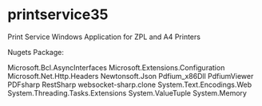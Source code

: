 # printservice35
 Print Service Windows Application for ZPL and A4 Printers

Nugets Package:

Microsoft.Bcl.AsyncInterfaces
Microsoft.Extensions.Configuration
Microsoft.Net.Http.Headers
Newtonsoft.Json
Pdfium_x86Dll
PdfiumViewer
PDFsharp
RestSharp
websocket-sharp.clone
System.Text.Encodings.Web
System.Threading.Tasks.Extensions
System.ValueTuple
System.Memory


